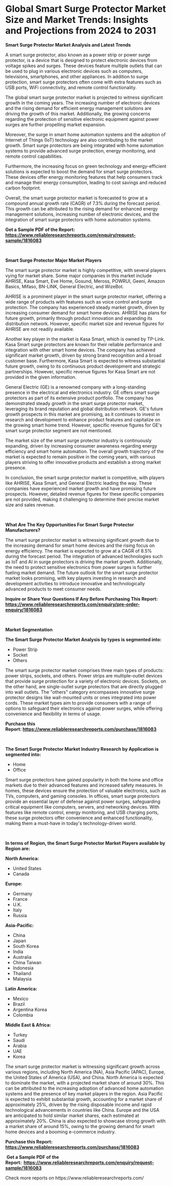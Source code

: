 <p><h1>Global Smart Surge Protector Market Size and Market Trends: Insights and Projections from 2024 to 2031</h1></p><p><strong>Smart Surge Protector Market Analysis and Latest Trends</strong></p>
<p><p>A smart surge protector, also known as a power strip or power surge protector, is a device that is designed to protect electronic devices from voltage spikes and surges. These devices feature multiple outlets that can be used to plug in various electronic devices such as computers, televisions, smartphones, and other appliances. In addition to surge protection, smart surge protectors often come with extra features such as USB ports, WiFi connectivity, and remote control functionality.</p><p>The global smart surge protector market is projected to witness significant growth in the coming years. The increasing number of electronic devices and the rising demand for efficient energy management solutions are driving the growth of this market. Additionally, the growing concerns regarding the protection of sensitive electronic equipment against power surges are further propelling market expansion.</p><p>Moreover, the surge in smart home automation systems and the adoption of Internet of Things (IoT) technology are also contributing to the market growth. Smart surge protectors are being integrated with home automation systems to provide advanced surge protection, energy monitoring, and remote control capabilities.</p><p>Furthermore, the increasing focus on green technology and energy-efficient solutions is expected to boost the demand for smart surge protectors. These devices offer energy monitoring features that help consumers track and manage their energy consumption, leading to cost savings and reduced carbon footprint.</p><p>Overall, the smart surge protector market is forecasted to grow at a compound annual growth rate (CAGR) of 7.3% during the forecast period. This growth can be attributed to the rising demand for enhanced energy management solutions, increasing number of electronic devices, and the integration of smart surge protectors with home automation systems.</p></p>
<p><strong>Get a Sample PDF of the Report:&nbsp; <a href="https://www.reliableresearchreports.com/enquiry/request-sample/1816083">https://www.reliableresearchreports.com/enquiry/request-sample/1816083</a></strong></p>
<p>&nbsp;</p>
<p><strong>Smart Surge Protector Major Market Players</strong></p>
<p><p>The smart surge protector market is highly competitive, with several players vying for market share. Some major companies in this market include AHRISE, Kasa Smart, Eve Home, Gosund, Meross, POWRUI, Geeni, Amazon Basics, Mifaso, BN-LINK, General Electric, and WizeBot.</p><p>AHRISE is a prominent player in the smart surge protector market, offering a wide range of products with features such as voice control and surge protection. The company has experienced steady market growth, driven by increasing consumer demand for smart home devices. AHRISE has plans for future growth, primarily through product innovation and expanding its distribution network. However, specific market size and revenue figures for AHRISE are not readily available.</p><p>Another key player in the market is Kasa Smart, which is owned by TP-Link. Kasa Smart surge protectors are known for their reliable performance and integration with other smart home devices. The company has achieved significant market growth, driven by strong brand recognition and a broad customer base. Furthermore, Kasa Smart is expected to witness substantial future growth, owing to its continuous product development and strategic partnerships. However, specific revenue figures for Kasa Smart are not provided in the given information.</p><p>General Electric (GE) is a renowned company with a long-standing presence in the electrical and electronics industry. GE offers smart surge protectors as part of its extensive product portfolio. The company has demonstrated steady growth in the smart surge protector market, leveraging its brand reputation and global distribution network. GE's future growth prospects in this market are promising, as it continues to invest in research and development to enhance product features and capitalize on the growing smart home trend. However, specific revenue figures for GE's smart surge protector segment are not mentioned.</p><p>The market size of the smart surge protector industry is continuously expanding, driven by increasing consumer awareness regarding energy efficiency and smart home automation. The overall growth trajectory of the market is expected to remain positive in the coming years, with various players striving to offer innovative products and establish a strong market presence.</p><p>In conclusion, the smart surge protector market is competitive, with players like AHRISE, Kasa Smart, and General Electric leading the way. These companies have experienced market growth and have promising future prospects. However, detailed revenue figures for these specific companies are not provided, making it challenging to determine their precise market size and sales revenue.</p></p>
<p>&nbsp;</p>
<p><strong>What Are The Key Opportunities For Smart Surge Protector Manufacturers?</strong></p>
<p><p>The smart surge protector market is witnessing significant growth due to the increasing demand for smart home devices and the rising focus on energy efficiency. The market is expected to grow at a CAGR of 8.5% during the forecast period. The integration of advanced technologies such as IoT and AI in surge protectors is driving the market growth. Additionally, the need to protect sensitive electronics from power surges is further fueling market demand. The future outlook for the smart surge protector market looks promising, with key players investing in research and development activities to introduce innovative and technologically advanced products to meet consumer needs.</p></p>
<p><strong>Inquire or Share Your Questions If Any Before Purchasing This Report: <a href="https://www.reliableresearchreports.com/enquiry/pre-order-enquiry/1816083">https://www.reliableresearchreports.com/enquiry/pre-order-enquiry/1816083</a></strong></p>
<p>&nbsp;</p>
<p><strong>Market Segmentation</strong></p>
<p><strong>The Smart Surge Protector Market Analysis by types is segmented into:</strong></p>
<p><ul><li>Power Strip</li><li>Socket</li><li>Others</li></ul></p>
<p><p>The smart surge protector market comprises three main types of products: power strips, sockets, and others. Power strips are multiple-outlet devices that provide surge protection for a variety of electronic devices. Sockets, on the other hand, are single-outlet surge protectors that are directly plugged into wall outlets. The "others" category encompasses innovative surge protector designs like wall-mounted units or ones integrated into power cords. These market types aim to provide consumers with a range of options to safeguard their electronics against power surges, while offering convenience and flexibility in terms of usage.</p></p>
<p><strong>Purchase this Report:&nbsp;<a href="https://www.reliableresearchreports.com/purchase/1816083">https://www.reliableresearchreports.com/purchase/1816083</a></strong></p>
<p>&nbsp;</p>
<p><strong>The Smart Surge Protector Market Industry Research by Application is segmented into:</strong></p>
<p><ul><li>Home</li><li>Office</li></ul></p>
<p><p>Smart surge protectors have gained popularity in both the home and office markets due to their advanced features and increased safety measures. In homes, these devices ensure the protection of valuable electronics, such as TVs, computers, and gaming consoles. In offices, smart surge protectors provide an essential layer of defense against power surges, safeguarding critical equipment like computers, servers, and networking devices. With features like remote control, energy monitoring, and USB charging ports, these surge protectors offer convenience and enhanced functionality, making them a must-have in today's technology-driven world.</p></p>
<p>&nbsp;</p>
<p><strong>In terms of Region, the Smart Surge Protector Market Players available by Region are:</strong></p>
<p>
    <p> <strong> North America: </strong>
        <ul>
            <li>United States</li>
            <li>Canada</li>
        </ul>
        </p> 
    <p> <strong> Europe: </strong>
        <ul>
            <li>Germany</li>
            <li>France</li>
            <li>U.K.</li>
            <li>Italy</li>
            <li>Russia</li>
        </ul>
        </p> 
    <p> <strong> Asia-Pacific: </strong>
        <ul>
            <li>China</li>
            <li>Japan</li>
            <li>South Korea</li>
            <li>India</li>
            <li>Australia</li>
            <li>China Taiwan</li>
            <li>Indonesia</li>
            <li>Thailand</li>
            <li>Malaysia</li>
        </ul>
        </p> 
    <p> <strong> Latin America: </strong>
        <ul>
            <li>Mexico</li>
            <li>Brazil</li>
            <li>Argentina Korea</li>
            <li>Colombia</li>
        </ul>
        </p> 
    <p> <strong> Middle East & Africa: </strong>
        <ul>
            <li>Turkey</li>
            <li>Saudi</li>
            <li>Arabia</li>
            <li>UAE</li>
            <li>Korea</li>
        </ul>
    </p>
    </p>
<p><p>The smart surge protector market is witnessing significant growth across various regions, including North America (NA), Asia Pacific (APAC), Europe, the United States of America (USA), and China. North America is expected to dominate the market, with a projected market share of around 30%. This can be attributed to the increasing adoption of advanced home automation systems and the presence of key market players in the region. Asia Pacific is expected to exhibit substantial growth, accounting for a market share of approximately 25%, driven by the rising disposable income and rapid technological advancements in countries like China. Europe and the USA are anticipated to hold similar market shares, each estimated at approximately 20%. China is also expected to showcase strong growth with a market share of around 15%, owing to the growing demand for smart home devices and a booming e-commerce industry.</p></p>
<p><strong>Purchase this Report: <a href="https://www.reliableresearchreports.com/purchase/1816083">https://www.reliableresearchreports.com/purchase/1816083</a></strong></p>
<p>&nbsp;<strong>Get a Sample PDF of the Report:&nbsp;&nbsp;<a href="https://www.reliableresearchreports.com/enquiry/request-sample/1816083">https://www.reliableresearchreports.com/enquiry/request-sample/1816083</a></strong></p>
<p><strong></strong></p>
<p>Check more reports on https://www.reliableresearchreports.com/</p>